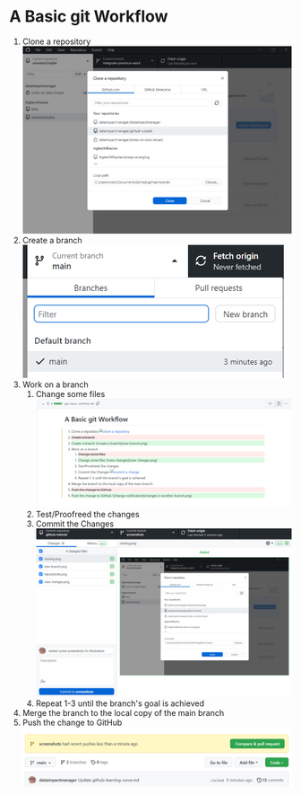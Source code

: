 # A Basic git Workflow

1. Clone a repository
   ![clone a repository](cloning.png)
2. Create a branch
   ![create a branch](new-branch.png)
3. Work on a branch
   1. Change some files
      ![view changes](visualized-changes.png)
   2. Test/Proofreed the changes
   3. Commit the Changes
      ![commit a change](committing.png)
   4. Repeat 1-3 until the branch's goal is achieved
4. Merge the branch to the local copy of the main branch
5. Push the change to GitHub
   ![change notification](changes-in-another-branch.png)
